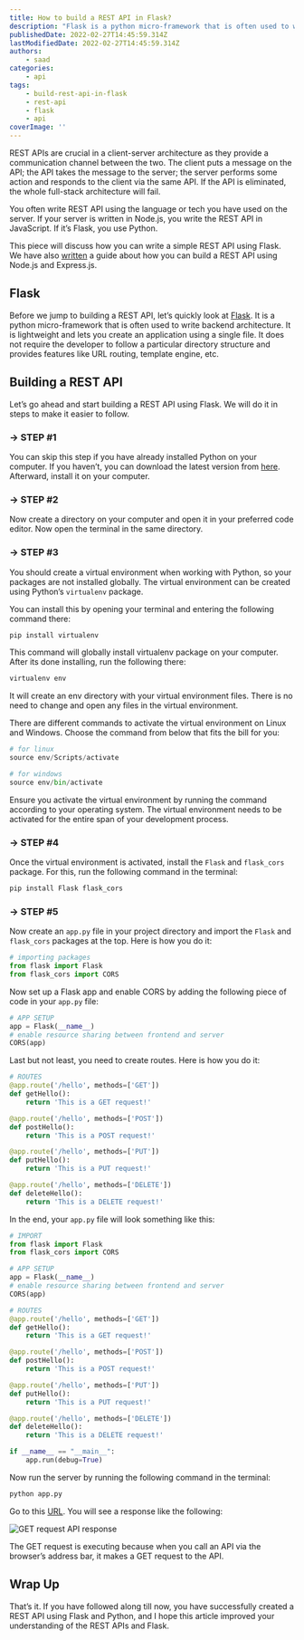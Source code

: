 ```yaml
---
title: How to build a REST API in Flask?
description: "Flask is a python micro-framework that is often used to write backend architecture. Let's take a look at how you can build a REST API using Flask."
publishedDate: 2022-02-27T14:45:59.314Z
lastModifiedDate: 2022-02-27T14:45:59.314Z
authors:
    - saad
categories:
    - api
tags:
    - build-rest-api-in-flask
    - rest-api
    - flask
    - api
coverImage: ''
---
```


<Lead>

REST APIs are crucial in a client-server architecture as they provide a communication channel between the two. The client puts a message on the API; the API takes the message to the server; the server performs some action and responds to the client via the same API. If the API is eliminated, the whole full-stack architecture will fail.

</Lead>

You often write REST API using the language or tech you have used on the server. If your server is written in Node.js, you write the REST API in JavaScript. If it’s Flask, you use Python.

This piece will discuss how you can write a simple REST API using Flask. We have also [written](https://RapidAPI.com/guides/build-rest-api?utm_source=RapidAPI.com/guides&utm_medium=DevRel&utm_campaign=DevRel) a guide about how you can build a REST API using Node.js and Express.js.

## Flask

Before we jump to building a REST API, let’s quickly look at [Flask](https://flask.palletsprojects.com/en/2.0.x/). It is a python micro-framework that is often used to write backend architecture. It is lightweight and lets you create an application using a single file. It does not require the developer to follow a particular directory structure and provides features like URL routing, template engine, etc.

## Building a REST API

Let’s go ahead and start building a REST API using Flask. We will do it in steps to make it easier to follow.

### → STEP #1

You can skip this step if you have already installed Python on your computer. If you haven’t, you can download the latest version from [here](https://www.python.org/downloads/). Afterward, install it on your computer.

### → STEP #2

Now create a directory on your computer and open it in your preferred code editor. Now open the terminal in the same directory.

### → STEP #3

You should create a virtual environment when working with Python, so your packages are not installed globally. The virtual environment can be created using Python’s `virtualenv` package.

You can install this by opening your terminal and entering the following command there:

```sh
pip install virtualenv
```

This command will globally install virtualenv package on your computer. After its done installing, run the following there:

```sh
virtualenv env
```

It will create an env directory with your virtual environment files. There is no need to change and open any files in the virtual environment.

There are different commands to activate the virtual environment on Linux and Windows. Choose the command from below that fits the bill for you:

```py
# for linux
source env/Scripts/activate

# for windows
source env/bin/activate
```

Ensure you activate the virtual environment by running the command according to your operating system. The virtual environment needs to be activated for the entire span of your development process.

### → STEP #4

Once the virtual environment is activated, install the `Flask` and `flask_cors` package. For this, run the following command in the terminal:

```sh
pip install Flask flask_cors
```

### → STEP #5

Now create an `app.py` file in your project directory and import the `Flask` and `flask_cors` packages at the top. Here is how you do it:

```py
# importing packages
from flask import Flask
from flask_cors import CORS
```

Now set up a Flask app and enable CORS by adding the following piece of code in your `app.py` file:

```py
# APP SETUP
app = Flask(__name__)
# enable resource sharing between frontend and server
CORS(app)
```

Last but not least, you need to create routes. Here is how you do it:

```py
# ROUTES
@app.route('/hello', methods=['GET'])
def getHello():
	return 'This is a GET request!'

@app.route('/hello', methods=['POST'])
def postHello():
	return 'This is a POST request!'

@app.route('/hello', methods=['PUT'])
def putHello():
	return 'This is a PUT request!'

@app.route('/hello', methods=['DELETE'])
def deleteHello():
	return 'This is a DELETE request!'
```

In the end, your `app.py` file will look something like this:

```py
# IMPORT
from flask import Flask
from flask_cors import CORS

# APP SETUP
app = Flask(__name__)
# enable resource sharing between frontend and server
CORS(app)

# ROUTES
@app.route('/hello', methods=['GET'])
def getHello():
	return 'This is a GET request!'

@app.route('/hello', methods=['POST'])
def postHello():
	return 'This is a POST request!'

@app.route('/hello', methods=['PUT'])
def putHello():
	return 'This is a PUT request!'

@app.route('/hello', methods=['DELETE'])
def deleteHello():
	return 'This is a DELETE request!'

if __name__ == "__main__":
    app.run(debug=True)
```

Now run the server by running the following command in the terminal:

```sh
python app.py
```

Go to this [URL](http://127.0.0.1:5000/hello). You will see a response like the following:

![GET request API response](https://raw.githubusercontent.com/RapidAPI/DevRel-Stack-Data/0d3766e58cb90c02b1767767146c504a47fd58c5/guides/posts/build-rest-api-in-flask/images/response.png)

The GET request is executing because when you call an API via the browser’s address bar, it makes a GET request to the API.

## Wrap Up

That’s it. If you have followed along till now, you have successfully created a REST API using Flask and Python, and I hope this article improved your understanding of the REST APIs and Flask.

